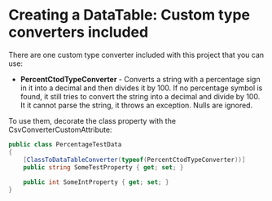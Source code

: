  # Creating a DataTable: Custom type converters included

There are one custom type converter included with this project that you can use:
- **PercentCtodTypeConverter** - Converts a string with a percentage sign in it into a decimal and then divides it by 100.  If no percentage symbol is found, it still tries to convert the string into a decimal and divide by 100.  It it cannot parse the string, it throws an exception.  Nulls are ignored.</summary>

To use them, decorate the class property with the CsvConverterCustomAttribute:

```c#
public class PercentageTestData
{
    [ClassToDataTableConverter(typeof(PercentCtodTypeConverter))]
    public string SomeTestProperty { get; set; }
    
    public int SomeIntProperty { get; set; }
}
```

